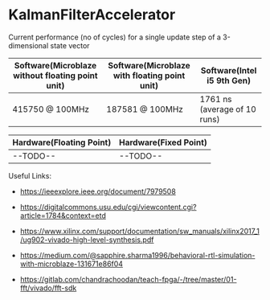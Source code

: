 # KalmanFilterAccelerator

Current performance (no of cycles) for a single update step of a 3-dimensional state vector

| Software(Microblaze without floating point unit) | Software(Microblaze with floating point unit) | Software(Intel i5 9th Gen) |
| ------------- | ------------- | ------------- |
| 415750 @ 100MHz | 187581 @ 100MHz | 1761 ns (average of 10 runs) |

| Hardware(Floating Point)  | Hardware(Fixed Point)  |
| ------------- | ------------- |
| --TODO-- | --TODO--  |


Useful Links:

- https://ieeexplore.ieee.org/document/7979508 
- https://digitalcommons.usu.edu/cgi/viewcontent.cgi?article=1784&context=etd

- https://www.xilinx.com/support/documentation/sw_manuals/xilinx2017_1/ug902-vivado-high-level-synthesis.pdf
- https://medium.com/@sapphire.sharma1996/behavioral-rtl-simulation-with-microblaze-131671e86f04
- https://gitlab.com/chandrachoodan/teach-fpga/-/tree/master/01-fft/vivado/fft-sdk
